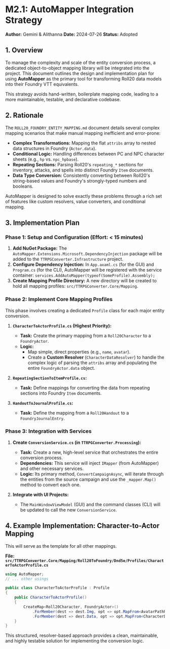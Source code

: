 ﻿# M2.1: AutoMapper Integration Strategy

**Author:** Gemini & Alithanna
**Date:** 2024-07-26
**Status:** Adopted

## 1. Overview

To manage the complexity and scale of the entity conversion process, a dedicated object-to-object mapping library will be integrated into the project. This document outlines the design and implementation plan for using **AutoMapper** as the primary tool for transforming Roll20 data models into their Foundry VTT equivalents.

This strategy avoids hand-written, boilerplate mapping code, leading to a more maintainable, testable, and declarative codebase.

## 2. Rationale

The `ROLL20_FOUNDRY_ENTITY_MAPPING.md` document details several complex mapping scenarios that make manual mapping inefficient and error-prone:

-   **Complex Transformations:** Mapping the flat `attribs` array to nested data structures in Foundry (`Actor.data`).
-   **Conditional Logic:** Handling differences between PC and NPC character sheets (e.g., `hp` vs. `npc_hpbase`).
-   **Repeating Sections:** Parsing Roll20's `repeating_*` sections for inventory, attacks, and spells into distinct Foundry `Item` documents.
-   **Data Type Conversion:** Consistently converting between Roll20's string-based values and Foundry's strongly-typed numbers and booleans.

AutoMapper is designed to solve exactly these problems through a rich set of features like custom resolvers, value converters, and conditional mapping.

## 3. Implementation Plan

### Phase 1: Setup and Configuration (Effort: < 15 minutes)

1.  **Add NuGet Package:** The `AutoMapper.Extensions.Microsoft.DependencyInjection` package will be added to the `TTRPGConverter.Infrastructure` project.
2.  **Configure Dependency Injection:** In `App.axaml.cs` (for the GUI) and `Program.cs` (for the CLI), AutoMapper will be registered with the service container: `services.AddAutoMapper(typeof(SomeProfile).Assembly);`
3.  **Create Mapping Profile Directory:** A new directory will be created to hold all mapping profiles: `src/TTRPGConverter.Core/Mapping`.

### Phase 2: Implement Core Mapping Profiles

This phase involves creating a dedicated `Profile` class for each major entity conversion.

1.  **`CharacterToActorProfile.cs` (Highest Priority):**
    -   **Task:** Create the primary mapping from a `Roll20Character` to a `FoundryActor`.
    -   **Logic:**
        -   Map simple, direct properties (e.g., `name`, `avatar`).
        -   Create a **Custom Resolver** (`CharacterDataResolver`) to handle the complex logic of parsing the `attribs` array and populating the entire `FoundryActor.data` object.

2.  **`RepeatingSectionToItemProfile.cs`:**
    -   **Task:** Define mappings for converting the data from repeating sections into Foundry `Item` documents.

3.  **`HandoutToJournalProfile.cs`:**
    -   **Task:** Define the mapping from a `Roll20Handout` to a `FoundryJournalEntry`.

### Phase 3: Integration with Services

1.  **Create `ConversionService.cs` (in `TTRPGConverter.Processing`):**
    -   **Task:** Create a new, high-level service that orchestrates the entire conversion process.
    -   **Dependencies:** This service will inject `IMapper` (from AutoMapper) and other necessary services.
    -   **Logic:** Its primary method, `ConvertCampaignAsync`, will iterate through the entities from the source campaign and use the `_mapper.Map()` method to convert each one.

2.  **Integrate with UI Projects:**
    -   The `MainWindowViewModel` (GUI) and the command classes (CLI) will be updated to call the new `ConversionService`.

## 4. Example Implementation: Character-to-Actor Mapping

This will serve as the template for all other mappings.

**File: `src/TTRPGConverter.Core/Mapping/Roll20ToFoundry/Dnd5e/Profiles/CharacterToActorProfile.cs`**
```csharp
using AutoMapper;
// ... other usings

public class CharacterToActorProfile : Profile
{
    public CharacterToActorProfile()
    {
        CreateMap<Roll20Character, FoundryActor>()
            .ForMember(dest => dest.Img, opt => opt.MapFrom<AvatarPathResolver>()) 
            .ForMember(dest => dest.Data, opt => opt.MapFrom<CharacterDataResolver>());
    }
}
```

This structured, resolver-based approach provides a clean, maintainable, and highly testable solution for implementing the conversion logic.
